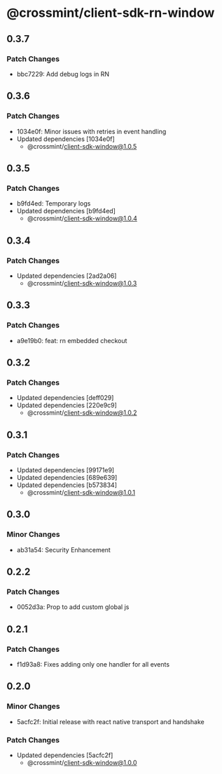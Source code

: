 # @crossmint/client-sdk-rn-window

## 0.3.7

### Patch Changes

- bbc7229: Add debug logs in RN

## 0.3.6

### Patch Changes

- 1034e0f: Minor issues with retries in event handling
- Updated dependencies [1034e0f]
  - @crossmint/client-sdk-window@1.0.5

## 0.3.5

### Patch Changes

- b9fd4ed: Temporary logs
- Updated dependencies [b9fd4ed]
  - @crossmint/client-sdk-window@1.0.4

## 0.3.4

### Patch Changes

- Updated dependencies [2ad2a06]
  - @crossmint/client-sdk-window@1.0.3

## 0.3.3

### Patch Changes

- a9e19b0: feat: rn embedded checkout

## 0.3.2

### Patch Changes

- Updated dependencies [deff029]
- Updated dependencies [220e9c9]
  - @crossmint/client-sdk-window@1.0.2

## 0.3.1

### Patch Changes

- Updated dependencies [99171e9]
- Updated dependencies [689e639]
- Updated dependencies [b573834]
  - @crossmint/client-sdk-window@1.0.1

## 0.3.0

### Minor Changes

- ab31a54: Security Enhancement

## 0.2.2

### Patch Changes

- 0052d3a: Prop to add custom global js

## 0.2.1

### Patch Changes

- f1d93a8: Fixes adding only one handler for all events

## 0.2.0

### Minor Changes

- 5acfc2f: Initial release with react native transport and handshake

### Patch Changes

- Updated dependencies [5acfc2f]
  - @crossmint/client-sdk-window@1.0.0
